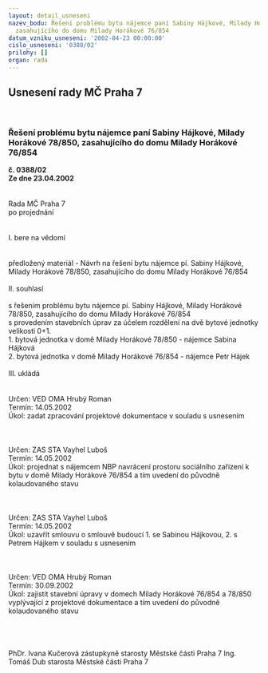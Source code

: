 ```yaml
---
layout: detail_usneseni
nazev_bodu: Řešení problému bytu nájemce paní Sabiny Hájkové, Milady Horákové 78/850,
  zasahujícího do domu Milady Horákové 76/854
datum_vzniku_usneseni: '2002-04-23 00:00:00'
cislo_usneseni: '0388/02'
prilohy: []
organ: rada
---
```

<div id="ucUsn_pList" class="usn">
	<span><h2>Usnesení rady MČ Praha 7 </h2>
<br></span><div class="standBody">
<span><h3>Řešení problému bytu nájemce paní Sabiny Hájkové, Milady Horákové 78/850, zasahujícího do domu Milady Horákové 76/854</h3></span><div class="center">
		<strong>č. 0388/02</strong><br>
	</div>
<div class="center">
		<strong>Ze dne 23.04.2002</strong><br><br>
	</div>
<br>Rada MČ Praha 7<br>po projednání<br><br><br>I.	bere na vědomí<br><br> <br>předložený materiál - Návrh na řešení bytu nájemce pí. Sabiny Hájkové, Milady Horákové 78/850, zasahujícího do domu Milady Horákové 76/854<br><br>II.	souhlasí <br><br>s řešením problému bytu nájemce pí. Sabiny Hájkové, Milady Horákové 78/850, zasahujícího do domu Milady Horákové 76/854 <br>s provedením stavebních úprav za účelem rozdělení na dvě bytové jednotky velikosti 0+1. <br>1. bytová jednotka v domě Milady Horákové 78/850 - nájemce Sabina Hájková<br>2. bytová jednotka v domě Milady Horákové 76/854 - nájemce Petr Hájek <br><br>III.	ukládá <br><br> <br>Určen:	VED OMA Hrubý Roman<br>Termín: 14.05.2002<br>Úkol:	zadat zpracování projektové dokumentace v souladu s usnesením <br> <br><br> <br>Určen:	ZAS STA Vayhel Luboš<br>Termín: 14.05.2002<br>Úkol:	projednat s nájemcem NBP navrácení prostoru sociálního zařízení k bytu v domě Milady Horákové 76/854 a tím uvedení do původně kolaudovaného stavu<br> <br><br> <br>Určen:	ZAS STA Vayhel Luboš<br>Termín: 14.05.2002<br>Úkol:	uzavřít smlouvu o smlouvě budoucí  1. se Sabinou Hájkovou,  2. s Petrem Hájkem  v souladu s usnesením<br> <br><br> <br>Určen:	VED OMA Hrubý Roman<br>Termín: 30.09.2002<br>Úkol:	zajistit stavební úpravy v domech Milady Horákové 76/854 a 78/850  vyplývající z projektové dokumentace a tím uvedení do původně kolaudovaného stavu<br> <br>                   <br> <br>	<br>PhDr. Ivana Kučerová zástupkyně starosty Městské části Praha 7	Ing. Tomáš Dub starosta Městské části Praha 7<br>	<br><br>
</div>
</div>